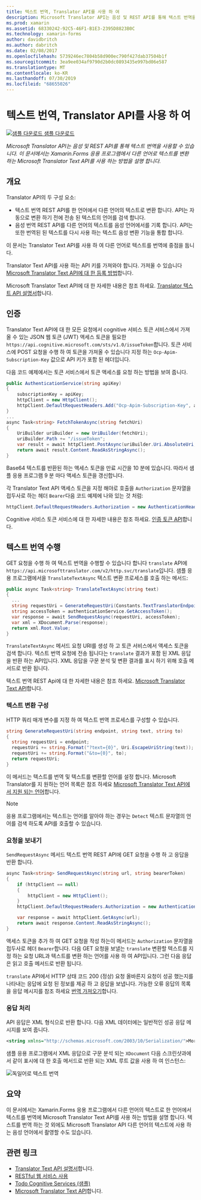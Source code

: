 ```yaml
---
title: 텍스트 번역, Translator API를 사용 하 여
description: Microsoft Translator API는 음성 및 REST API를 통해 텍스트 번역을 사용할 수 있습니다. 이 문서에서는 Xamarin.Forms 응용 프로그램에서 다른 언어로 텍스트를 변환 하는 Microsoft Translator Text API를 사용 하는 방법을 설명 합니다.
ms.prod: xamarin
ms.assetid: 68330242-92C5-46F1-B1E3-2395D8823B0C
ms.technology: xamarin-forms
author: davidbritch
ms.author: dabritch
ms.date: 02/08/2017
ms.openlocfilehash: 5739246ec7804b58d900ec790f427dab37504b1f
ms.sourcegitcommit: 3ea9ee034af9790d2b0dc0893435e997bd06e587
ms.translationtype: MT
ms.contentlocale: ko-KR
ms.lasthandoff: 07/30/2019
ms.locfileid: "68655026"
---
```

# <a name="text-translation-using-the-translator-api"></a>텍스트 번역, Translator API를 사용 하 여

[![샘플 다운로드](~/media/shared/download.png) 샘플 다운로드](https://docs.microsoft.com/samples/xamarin/xamarin-forms-samples/webservices-todocognitiveservices)

_Microsoft Translator API는 음성 및 REST API를 통해 텍스트 번역을 사용할 수 있습니다. 이 문서에서는 Xamarin.Forms 응용 프로그램에서 다른 언어로 텍스트를 변환 하는 Microsoft Translator Text API를 사용 하는 방법을 설명 합니다._

## <a name="overview"></a>개요

Translator API의 두 구성 요소:

- 텍스트 번역 REST API를 한 언어에서 다른 언어의 텍스트로 변환 합니다. API는 자동으로 변환 하기 전에 전송 된 텍스트의 언어를 검색 합니다.
- 음성 번역 REST API를 다른 언어의 텍스트를 음성 언어에서를 기록 합니다. API는 또한 번역된 된 텍스트를 다시 사용 하는 텍스트 음성 변환 기능을 통합 합니다.

이 문서는 Translator Text API를 사용 하 여 다른 언어로 텍스트를 번역에 중점을 둡니다.

Translator Text API를 사용 하는 API 키를 가져와야 합니다. 가져올 수 있습니다 [Microsoft Translator Text API에 대 한 등록 방법](/azure/cognitive-services/translator/translator-text-how-to-signup/)합니다.

Microsoft Translator Text API에 대 한 자세한 내용은 참조 하세요. [Translator 텍스트 API 설명서](/azure/cognitive-services/translator/)합니다.

## <a name="authentication"></a>인증

Translator Text API에 대 한 모든 요청에서 cognitive 서비스 토큰 서비스에서 가져올 수 있는 JSON 웹 토큰 (JWT) 액세스 토큰을 필요한 `https://api.cognitive.microsoft.com/sts/v1.0/issueToken`합니다. 토큰 서비스에 POST 요청을 수행 하 여 토큰을 가져올 수 있습니다 지정 하는 `Ocp-Apim-Subscription-Key` 값으로 API 키가 포함 된 헤더입니다.

다음 코드 예제에서는 토큰 서비스에서 토큰 액세스를 요청 하는 방법을 보여 줍니다.

```csharp
public AuthenticationService(string apiKey)
{
    subscriptionKey = apiKey;
    httpClient = new HttpClient();
    httpClient.DefaultRequestHeaders.Add("Ocp-Apim-Subscription-Key", apiKey);
}
...
async Task<string> FetchTokenAsync(string fetchUri)
{
    UriBuilder uriBuilder = new UriBuilder(fetchUri);
    uriBuilder.Path += "/issueToken";
    var result = await httpClient.PostAsync(uriBuilder.Uri.AbsoluteUri, null);
    return await result.Content.ReadAsStringAsync();
}
```

Base64 텍스트를 반환된 하는 액세스 토큰을 만료 시간을 10 분에 있습니다. 따라서 샘플 응용 프로그램 9 분 마다 액세스 토큰을 갱신합니다.

각 Translator Text API 액세스 토큰을 지정 해야로 호출을 `Authorization` 문자열을 접두사로 하는 헤더 `Bearer`다음 코드 예제에 나와 있는 것 처럼:

```csharp
httpClient.DefaultRequestHeaders.Authorization = new AuthenticationHeaderValue("Bearer", bearerToken);
```

Cognitive 서비스 토큰 서비스에 대 한 자세한 내용은 참조 하세요. [인증 토큰 API](http://docs.microsofttranslator.com/oauth-token.html)합니다.

## <a name="performing-text-translation"></a>텍스트 번역 수행

GET 요청을 수행 하 여 텍스트 번역을 수행할 수 있습니다 합니다 `translate` API에 `https://api.microsofttranslator.com/v2/http.svc/translate`입니다. 샘플 응용 프로그램에서을 `TranslateTextAsync` 텍스트 변환 프로세스를 호출 하는 메서드:

```csharp
public async Task<string> TranslateTextAsync(string text)
{
  ...
  string requestUri = GenerateRequestUri(Constants.TextTranslatorEndpoint, text, "en", "de");
  string accessToken = authenticationService.GetAccessToken();
  var response = await SendRequestAsync(requestUri, accessToken);
  var xml = XDocument.Parse(response);
  return xml.Root.Value;
}
```

`TranslateTextAsync` 메서드 요청 URI를 생성 하 고 토큰 서비스에서 액세스 토큰을 검색 합니다. 텍스트 번역 요청에 전송 됩니다는 `translate` 결과가 포함 된 XML 응답을 반환 하는 API입니다. XML 응답을 구문 분석 및 변환 결과를 표시 하기 위해 호출 메서드로 반환 됩니다.

텍스트 번역 REST Api에 대 한 자세한 내용은 참조 하세요. [Microsoft Translator Text API](http://docs.microsofttranslator.com/text-translate.html)합니다.

### <a name="configuring-text-translation"></a>텍스트 변환 구성

HTTP 쿼리 매개 변수를 지정 하 여 텍스트 번역 프로세스를 구성할 수 있습니다.

```csharp
string GenerateRequestUri(string endpoint, string text, string to)
{
  string requestUri = endpoint;
  requestUri += string.Format("?text={0}", Uri.EscapeUriString(text));
  requestUri += string.Format("&to={0}", to);
  return requestUri;
}
```

이 메서드는 텍스트를 번역 및 텍스트를 변환할 언어를 설정 합니다. Microsoft Translator를 지 원하는 언어 목록은 참조 하세요 [Microsoft Translator Text API에서 지원 되는 언어](/azure/cognitive-services/translator/languages/)합니다.

> [!NOTE]
> 응용 프로그램에서는 텍스트는 언어를 알아야 하는 경우는 `Detect` 텍스트 문자열의 언어를 검색 하도록 API를 호출할 수 있습니다.

### <a name="sending-the-request"></a>요청을 보내기

`SendRequestAsync` 메서드 텍스트 번역 REST API에 GET 요청을 수행 하 고 응답을 반환 합니다.

```csharp
async Task<string> SendRequestAsync(string url, string bearerToken)
{
    if (httpClient == null)
    {
        httpClient = new HttpClient();
    }
    httpClient.DefaultRequestHeaders.Authorization = new AuthenticationHeaderValue("Bearer", bearerToken);

    var response = await httpClient.GetAsync(url);
    return await response.Content.ReadAsStringAsync();
}
```

액세스 토큰을 추가 하 여 GET 요청을 작성 하는이 메서드는 `Authorization` 문자열을 접두사로 헤더 `Bearer`합니다. 다음 GET 요청을 보낼는 `translate` 변환할 텍스트를 지정 하는 요청 URL과 텍스트를 변환 하는 언어를 사용 하 여 API입니다. 그런 다음 응답은 읽고 호출 메서드로 반환 됩니다.

`translate` API에서 HTTP 상태 코드 200 (정상) 요청 올바른지 요청이 성공 했는지를 나타내는 응답에 요청 된 정보를 제공 하 고 응답을 보냅니다. 가능한 오류 응답의 목록을 응답 메시지를 참조 하세요 [번역 가져오기](http://docs.microsofttranslator.com/text-translate.html#!/default/get_Translate)합니다.

### <a name="processing-the-response"></a>응답 처리

API 응답은 XML 형식으로 반환 합니다. 다음 XML 데이터에는 일반적인 성공 응답 메시지를 보여 줍니다.

```xml
<string xmlns="http://schemas.microsoft.com/2003/10/Serialization/">Morgen kaufen gehen ein</string>
```

샘플 응용 프로그램에서 XML 응답으로 구문 분석 되는 `XDocument` 다음 스크린샷과에서 같이 표시에 대 한 호출 메서드로 반환 되는 XML 루트 값을 사용 하 여 인스턴스:

![](text-translation-images/text-translation.png "독일어로 텍스트 번역")

## <a name="summary"></a>요약

이 문서에서는 Xamarin.Forms 응용 프로그램에서 다른 언어의 텍스트로 한 언어에서 텍스트를 번역에 Microsoft Translator Text API를 사용 하는 방법을 설명 합니다. 텍스트를 번역 하는 것 외에도 Microsoft Translator API 다른 언어의 텍스트에 사용 하는 음성 언어에서 촬영할 수도 있습니다.

## <a name="related-links"></a>관련 링크

- [Translator Text API 설명서](/azure/cognitive-services/translator/)합니다.
- [RESTful 웹 서비스 사용](~/xamarin-forms/data-cloud/web-services/rest.md)
- [Todo Cognitive Services (샘플)](https://docs.microsoft.com/samples/xamarin/xamarin-forms-samples/webservices-todocognitiveservices)
- [Microsoft Translator Text API](http://docs.microsofttranslator.com/text-translate.html)합니다.
